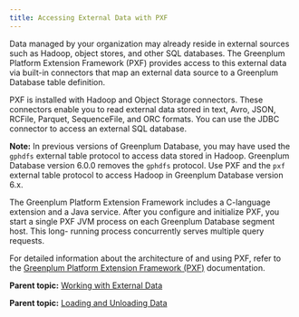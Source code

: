 ```yaml
---
title: Accessing External Data with PXF 
---
```


Data managed by your organization may already reside in external sources such as Hadoop, object stores, and other SQL databases. The Greenplum Platform Extension Framework \(PXF\) provides access to this external data via built-in connectors that map an external data source to a Greenplum Database table definition.

PXF is installed with Hadoop and Object Storage connectors. These connectors enable you to read external data stored in text, Avro, JSON, RCFile, Parquet, SequenceFile, and ORC formats. You can use the JDBC connector to access an external SQL database.

**Note:** In previous versions of Greenplum Database, you may have used the `gphdfs` external table protocol to access data stored in Hadoop. Greenplum Database version 6.0.0 removes the `gphdfs` protocol. Use PXF and the `pxf` external table protocol to access Hadoop in Greenplum Database version 6.x.

The Greenplum Platform Extension Framework includes a C-language extension and a Java service. After you configure and initialize PXF, you start a single PXF JVM process on each Greenplum Database segment host. This long- running process concurrently serves multiple query requests.

For detailed information about the architecture of and using PXF, refer to the [Greenplum Platform Extension Framework \(PXF\)](../../../pxf/latest/using/overview_pxf.html) documentation.

**Parent topic:** [Working with External Data](../external/g-working-with-file-based-ext-tables.html)

**Parent topic:** [Loading and Unloading Data](../load/topics/g-loading-and-unloading-data.html)

